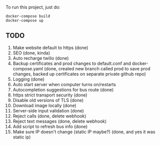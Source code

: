 To run this project, just do:

```
docker-compose build
docker-compose up
```

## TODO
1. Make website default to https (done)
2. SEO (done, kinda)
3. Auto recharge twilio (done)
4. Backup certificates and prod changes to default.conf and docker-compose.yaml (done, created new branch called prod to save prod changes, backed up certificates on separate private github repo)
5. Logging (done)
6. Auto start server when computer turns on/restarts
7. Autocompletion suggestions for bus route (done)
8. https strict transport security (done)
9. Disable old versions of TLS (done)
10. Download image locally (done)
11. Server-side input validation (done)
12. Reject calls (done, delete webhook)
13. Reject text messages (done, delete webhook)
14. Add script to refresh bus info (done)
15. Make sure IP doesn't change (static IP maybe?) (done, and yes it was static ip)